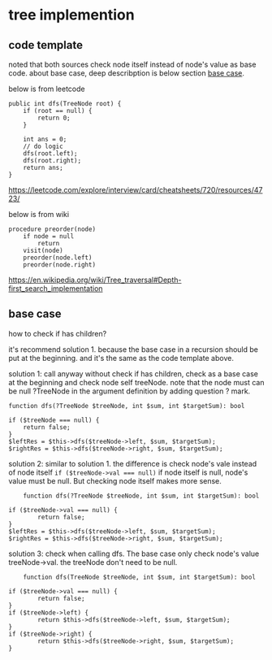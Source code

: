 # tree implemention

## code template

noted that both sources check node itself instead of node's value as base code. about base case, deep describption is below section [base case](#base-case).

below is from leetcode 
```
public int dfs(TreeNode root) {
    if (root == null) {
        return 0;
    }

    int ans = 0;
    // do logic
    dfs(root.left);
    dfs(root.right);
    return ans;
}
```
https://leetcode.com/explore/interview/card/cheatsheets/720/resources/4723/

below is from wiki
```
procedure preorder(node)
    if node = null
        return
    visit(node)
    preorder(node.left)
    preorder(node.right)
```
https://en.wikipedia.org/wiki/Tree_traversal#Depth-first_search_implementation

## base case

how to check if has children?

it's recommend solution 1. because the base case in a recursion should be put at the beginning. and it's the same as the code template above.

solution 1: call anyway without check if has children, check as a base case at the beginning and check node self treeNode. note that the node must can be null ?TreeNode in the argument definition by adding question ? mark.

```
function dfs(?TreeNode $treeNode, int $sum, int $targetSum): bool

if ($treeNode === null) {
	return false;
}
$leftRes = $this->dfs($treeNode->left, $sum, $targetSum);
$rightRes = $this->dfs($treeNode->right, $sum, $targetSum);
```
				
solution 2: similar to solution 1. the difference is check node's vale instead of node itself `if ($treeNode->val === null)` if node itself is null, node's value must be null. But checking node itself makes more sense.

```
    function dfs(?TreeNode $treeNode, int $sum, int $targetSum): bool

if ($treeNode->val === null) {
		return false;
}
$leftRes = $this->dfs($treeNode->left, $sum, $targetSum);
$rightRes = $this->dfs($treeNode->right, $sum, $targetSum);
```

solution 3: check when calling dfs. The base case only check node's value	treeNode->val. the treeNode don't need to be null.

```
    function dfs(TreeNode $treeNode, int $sum, int $targetSum): bool

if ($treeNode->val === null) {
		return false;
}
if ($treeNode->left) {
		return $this->dfs($treeNode->left, $sum, $targetSum);
}
if ($treeNode->right) {
		return $this->dfs($treeNode->right, $sum, $targetSum);
}
```

